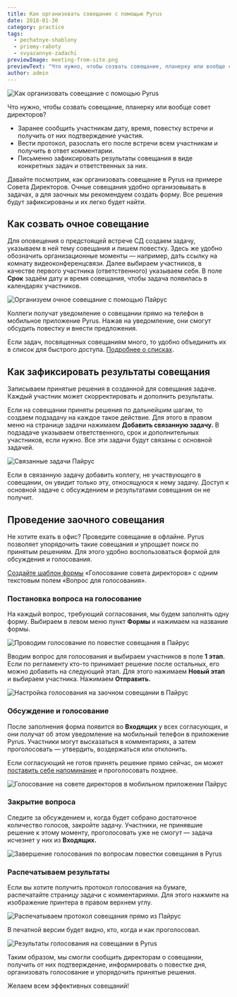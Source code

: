```yaml
---
title: Как организовать совещание с помощью Pyrus
date: 2018-01-30
category: practice
tags:
  - pechatnye-shablony
  - priemy-raboty
  - svyazannye-zadachi
previewImage: meeting-from-site.png
previewText: "Что нужно, чтобы созвать совещание, планерку или вообще совет директоров?"
author: admin
---
```

![Как организовать совещание с помощью Pyrus](meeting.webp)

Что нужно, чтобы созвать совещание, планерку или вообще совет директоров?

- Заранее сообщить участникам дату, время, повестку встречи и получить от них подтверждение участия.
- Вести протокол, разослать его после встречи всем участникам и получить в ответ комментарии.
- Письменно зафиксировать результаты совещания в виде конкретных задач и ответственных за них.

Давайте посмотрим, как организовать совещание в Pyrus на примере Совета Директоров. Очные совещания удобно организовывать в задачах, а для заочных мы рекомендуем создать форму. Все решения будут зафиксированы и их легко будет найти.

## Как созвать очное совещание

Для оповещения о предстоящей встрече СД создаем задачу, указываем в ней тему совещания и пишем повестку. Здесь же удобно обозначить организационные моменты — например, дать ссылку на комнату видеоконференцсвязи. Далее выбираем участников, в качестве первого участника (ответственного) указываем себя. В поле **Срок** задаём дату и время совещания, чтобы задача появилась в календарях участников.

![Организуем очное совещание с помощью Пайрус](meetings-13.webp)

Коллеги получат уведомление о совещании прямо на телефон в мобильное приложение Pyrus. Нажав на уведомление, они смогут обсудить повестку и внести предложения.

Если задач, посвященных совещаниям много, то удобно объединить их в список для быстрого доступа. [Подробнее о списках](/ru/help/tasks/lists).

## Как зафиксировать результаты совещания

Записываем принятые решения в созданной для совещания задаче. Каждый участник может скорректировать и дополнить результаты.

Если на совещании приняты решения по дальнейшим шагам, то создаем подзадачу на каждое такое действие. Для этого в правом меню на странице задачи нажимаем **Добавить связанную задачу.** В подзадаче указываем ответственного, срок и дополнительных участников, если нужно. Все эти задачи будут связаны с основной задачей.

![Связанные задачи Пайрус](meetings-04.webp)

Если в связанную задачу добавить коллегу, не участвующего в совещании, он увидит только эту, относящуюся к нему задачу. Доступ к основной задаче с обсуждением и результатами совещания он не получит.

## Проведение заочного совещания

Не хотите ехать в офис? Проведите совещание в офлайне. Pyrus позволяет упорядочить такие совещания и упрощает поиск по принятым решениям. Для этого удобно воспользоваться формой для обсуждения и голосования.

[Создайте шаблон формы](/ru/help/workflow/template-editor) «Голосование совета директоров» с одним текстовым полем «Вопрос для голосования».

### Постановка вопроса на голосование

На каждый вопрос, требующий согласования, мы будем заполнять одну форму. Выбираем в левом меню пункт **Формы** и нажимаем на название формы.

![Проводим голосование по повестке совещания в Пайрус](meetings-05.webp)

Вводим вопрос для голосования и выбираем участников в поле **1 этап.** Если по регламенту кто-то принимает решение после остальных, его можно добавить на следующий этап. Для этого нажимаем **Новый этап** и выбираем участника. Нажимаем **Отправить.**

![Настройка голосования на заочном совещании в Пайрус](meetings-06.webp)

### Обсуждение и голосование

После заполнения форма появится во **Входящих** у всех согласующих, и они получат об этом уведомление на мобильный телефон в приложение Pyrus. Участники могут высказаться в комментариях, а затем проголосовать — утвердить, воздержаться или отклонить.

Если согласующий не готов принять решение прямо сейчас, он может [поставить себе напоминание](/ru/help/tasks/managing-inbox#napominanie-o-zadache) и проголосовать позднее.

![Голосование на совете директоров в мобильном приложении Пайрус](meetings-07.webp)

### Закрытие вопроса

Следите за обсуждением и, когда будет собрано достаточное количество голосов, закройте задачу. Участники, не принявшие решение к этому моменту, проголосовать уже не смогут — задача исчезнет у них из **Входящих.**

![Завершение голосования по вопросам повестки совещания в Pyrus](meetings-11.webp)

### Распечатываем результаты

Если вы хотите получить протокол голосования на бумаге, распечатайте страницу задачи с комментариями. Для этого нажмите на изображение принтера в правом верхнем углу.

![Распечатываем протокол совещания прямо из Пайрус](meetings-15.webp)

В печатной версии будет видно, кто, когда и как проголосовал.

![Результаты голосования на совещании в Pyrus](meetings-14.webp)

Таким образом, мы смогли сообщить директорам о совещании, получить от них подтверждение, информировать о повестке дня, организовать голосование и упорядочить принятые решения.

Желаем всем эффективных совещаний!